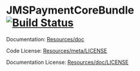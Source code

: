 JMSPaymentCoreBundle [![Build Status](https://secure.travis-ci.org/usemarkup/JMSPaymentCoreBundle.png?branch=master)](http://travis-ci.org/usemarkup/JMSPaymentCoreBundle)
====================

Documentation: 
[Resources/doc](http://jmsyst.com/bundles/JMSPaymentCoreBundle)
    

Code License:
[Resources/meta/LICENSE](https://github.com/schmittjoh/JMSPaymentCoreBundle/blob/master/Resources/meta/LICENSE)


Documentation License:
[Resources/doc/LICENSE](https://github.com/schmittjoh/JMSPaymentCoreBundle/blob/master/Resources/doc/LICENSE)
